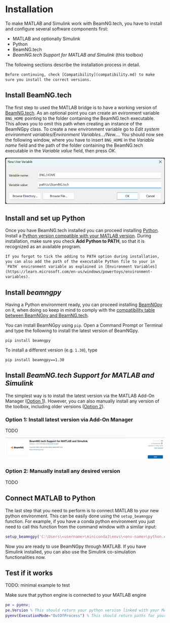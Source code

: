 # Installation

To make MATLAB and Simulink work with BeamNG.tech, you have to install and configure several software components first:
* MATLAB and optionally Simulink
* Python
* BeamNG.tech
* *BeamNG.tech Support for MATLAB and Simulink* (this toolbox)

The following sections describe the installation process in detail.

```{note}
Before continuing, check [Compatibility](compatibility.md) to make sure you install the correct versions.
```

## Install BeamNG.tech

The first step to used the MATLAB bridge is to have a working version of
[BeamNG.tech](https://beamng.tech/). As an optional point you can create an
evironment variable `BNG_HOME` pointing to the folder containing the
BeamNG.tech executable. 
This allows you to omit this path when creating an instance of the BeamNGpy class. 
To create a new environment variable go to _Edit system environment
variables/Environment Variables.../New..._. You should now see the
following window, where you have to insert `BNG_HOME` in the _Variable name_ 
field and the path of the folder containing the BeamNG.tech executable in
the _Variable value_ field, then press _OK_.

![new_environment_variable](pictures/new_environment_variable.png)

## Install and set up Python

Once you have BeamNG.tech installed you can proceed installing [Python](https://www.python.org/). 
Install a
[Python version compatible with your MATLAB version](https://nl.mathworks.com/support/requirements/python-compatibility.html). During installation, make sure you check **Add Python to PATH**, so that it is recognized as an available program.

```{tip}
If you forgot to tick the adding to PATH option during installation, you can also add the path of the executable Python file to your in `PATH` environment variable as explained in [Environment Variables](https://learn.microsoft.com/en-us/windows/powertoys/environment-variables).
```

## Install *beamngpy*

Having a Python
environment ready, you can proceed installing [BeamNGpy](https://beamngpy.readthedocs.io/) on it, when doing
so keep in mind to comply with the
[compatibility table
between BeamNGpy and BeamNG.tech](https://github.com/BeamNG/BeamNGpy#compatibility).

You can install BeamNGpy using `pip`. Open a Command Prompt or Terminal and type the following to install the latest version of BeamNGpy.

```
pip install beamngpy
```

To install a different version (e.g. `1.30`), type

```
pip install beamngpy==1.30
```

## Install *BeamNG.tech Support for MATLAB and Simulink*

The simplest way is to install the latest version via the MATLAB Add-On Manager ([Option 1](#option-1-install-latest-version-via-add-on-manager)). However, you can also manually install any version of the toolbox, including older versions ([Option 2](#option-2-manually-install-any-desired-version)).

### Option 1: Install latest version via Add-On Manager

TODO

![BeamNG-MATLAB-Simulink-integration_Toolbox](media/BeamNG-MATLAB-Simulink-integration_Toolbox.png)

### Option 2: Manually install any desired version

TODO

## Connect MATLAB to Python

The last step that you need to perform is to connect MATLAB to your new
python environment. 
This can be easily done using the `setup_beamngpy` function. 
For example, if you have a conda python environment you just need to call
this function from the command window with a similar input:

```matlab
setup_beamngpy('C:\Users\<username>\miniconda3\envs\<env-name>\python.exe')
```

Now you are ready to use BeamNGpy through MATLAB. If you have Simulink installed, you can also use the Simulink co-simulation functionalities now.

## Test if it works

TODO: minimal example to test

Make sure that python engine is connected to your MATLAB engine

```matlab
pe = pyenv;
pe.Version % This should return your python version linked with your MATLAB
pyenv(ExecutionMode="OutOfProcess") % This should return paths for your python executable, library, etc.
```
